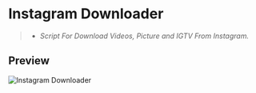 # Instagram Downloader
>* *Script For Download Videos, Picture and IGTV From Instagram.*
## Preview
![Instagram Downloader](https://media.giphy.com/media/beGzPTW8KMBvE7NMmz/giphy.gif)